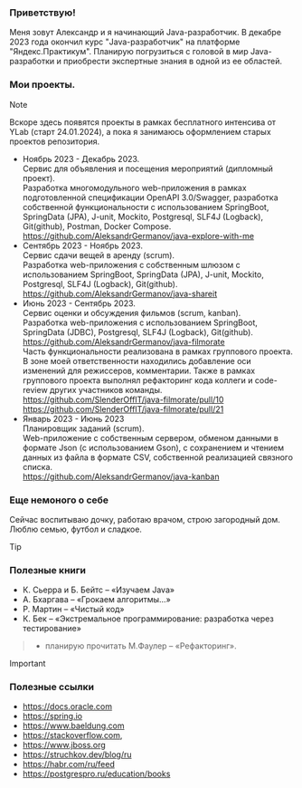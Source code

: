 ### Приветствую!

Меня зовут Александр и я начинающий Java-разработчик. В декабре 2023 года окончил курс "Java-разработчик" на платформе "Яндекс.Практикум".
Планирую погрузиться с головой в мир Java-разработки и приобрести экспертные знания в одной из ее областей.

### Мои проекты.

>[!NOTE]
>Вскоре здесь появятся проекты в рамках бесплатного интенсива от YLab (старт 24.01.2024), а пока я занимаюсь оформлением старых проектов репозитория.

- Ноябрь 2023 - Декабрь 2023.<br>
Сервис для объявления и посещения мероприятий (дипломный проект).<br>
Разработка многомодульного web-приложения в рамках подготовленной спецификации
OpenAPI 3.0/Swagger, разработка собственной функциональности с использованием
SpringBoot, SpringData (JPA), J-unit, Mockito, Postgresql, SLF4J (Logback), Git(github), Postman,
Docker Compose.<br>
https://github.com/AleksandrGermanov/java-explore-with-me
- Сентябрь 2023 - Ноябрь 2023. <br>
Сервис сдачи вещей в аренду (scrum).<br>
Разработка web-приложения с собственным шлюзом с использованием SpringBoot, SpringData
(JPA), J-unit, Mockito, Postgresql, SLF4J (Logback), Git(github).<br>
https://github.com/AleksandrGermanov/java-shareit
- Июнь 2023 - Сентябрь 2023.<br>
Сервис оценки и обсуждения фильмов (scrum, kanban).<br>
Разработка web-приложения с использованием SpringBoot, SpringData (JDBC), Postgresql, SLF4J
(Logback), Git(github).<br>
https://github.com/AleksandrGermanov/java-filmorate<br>
Часть функциональности реализована в рамках группового проекта. В зоне моей
ответственности находились добавление оси изменений для режиссеров, комментарии. Также
в рамках группового проекта выполнял рефакторинг кода коллеги и сode-review других
участников команды.<br>
https://github.com/SlenderOffIT/java-filmorate/pull/10<br>
https://github.com/SlenderOffIT/java-filmorate/pull/21<br>
- Январь 2023 - Июнь 2023 <br>
Планировщик заданий (scrum).<br>
Web-приложение с собственным сервером, обменом данными в формате Json (с
использованием Gson), с сохранением и чтением данных из файла в формате CSV, собственной
реализацией связного списка.<br>
https://github.com/AleksandrGermanov/java-kanban

### Еще немоного о себе
Сейчас воспитываю дочку, работаю врачом, строю загородный дом. Люблю семью, футбол и сладкое.

>[!TIP]
>### Полезные книги
> - К. Сьерра и Б. Бейтс – «Изучаем Java»
> - А. Бхаргава – «Грокаем алгоритмы…»
> - Р. Мартин – «Чистый код»
> - К. Бек – «Экстремальное программирование: разработка через тестирование»

> - планирую прочитать M.Фаулер – «Рефакторинг».


>[!IMPORTANT]
>### Полезные ссылки
> -  https://docs.oracle.com
> -  https://spring.io
> -  https://www.baeldung.com
> -  https://stackoverflow.com,
> -  https://www.jboss.org
> -  https://struchkov.dev/blog/ru
> -  https://habr.com/ru/feed
> -  https://postgrespro.ru/education/books


<!--
**AleksandrGermanov/AleksandrGermanov** is a ✨ _special_ ✨ repository because its `README.md` (this file) appears on your GitHub profile.

Here are some ideas to get you started:

- 🔭 I’m currently working on ...
- 🌱 I’m currently learning ...
- 👯 I’m looking to collaborate on ...
- 🤔 I’m looking for help with ...
- 💬 Ask me about ...
- 📫 How to reach me: ...
- 😄 Pronouns: ...
- ⚡ Fun fact: ...
-->
